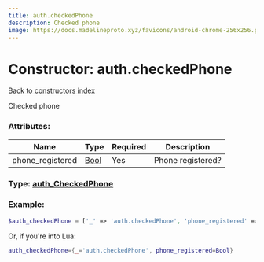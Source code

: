 ```yaml
---
title: auth.checkedPhone
description: Checked phone
image: https://docs.madelineproto.xyz/favicons/android-chrome-256x256.png
---
```

# Constructor: auth.checkedPhone  
[Back to constructors index](index.md)



Checked phone

### Attributes:

| Name     |    Type       | Required | Description |
|----------|---------------|----------|-------------|
|phone\_registered|[Bool](../types/Bool.md) | Yes|Phone registered?|



### Type: [auth\_CheckedPhone](../types/auth_CheckedPhone.md)


### Example:

```php
$auth_checkedPhone = ['_' => 'auth.checkedPhone', 'phone_registered' => Bool];
```  


Or, if you're into Lua:

```lua
auth_checkedPhone={_='auth.checkedPhone', phone_registered=Bool}

```


